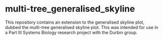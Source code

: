 # multi-tree_generalised_skyline
This repository contains an extension to the generalised skyline plot, dubbed the multi-tree generalised skyline plot. This was intended for use in a Part III Systems Biology research project with the Durbin group.
